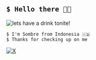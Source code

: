 ## `$ Hello there 🙌🏻`

![lets have a drink tonite!](https://i.pinimg.com/originals/6b/19/37/6b193733fe50aa075246a3b46a964ecd.gif)

`$ I'm Sombre from Indonesia 🇮🇩`<br>
`$ Thanks for checking up on me`

[![X](https://img.shields.io/badge/X-%23000000.svg?logo=X&logoColor=white)](https://x.com/sombrebongos)
